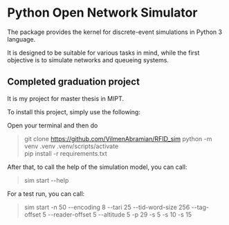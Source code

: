 # Python Open Network Simulator

The package provides the kernel for discrete-event simulations in Python 3 language.

It is designed to be suitable for various tasks in mind, while the first objective is 
to simulate networks and queueing systems.

## Completed graduation project

It is my project for master thesis in MIPT.

To install this project, simply use the following:

Open your terminal and then do

> git clone https://github.com/VilmenAbramian/RFID_sim
> python -m venv .venv
> .venv/scripts/activate   
>pip install -r requirements.txt    

After that, to call the help of the simulation model, you can call:

> sim start --help

For a test run, you can call:

> sim start -n 50 --encoding 8 --tari 25 --tid-word-size 256 --tag-offset 5 --reader-offset 5 --altitude 5 -p 29  -s 5 -s 10 -s 15
